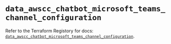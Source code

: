 # `data_awscc_chatbot_microsoft_teams_channel_configuration`

Refer to the Terraform Registory for docs: [`data_awscc_chatbot_microsoft_teams_channel_configuration`](https://registry.terraform.io/providers/hashicorp/awscc/0.70.0/docs/data-sources/chatbot_microsoft_teams_channel_configuration).
